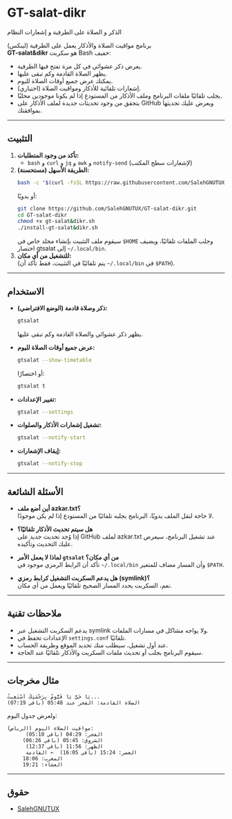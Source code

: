 
# GT-salat-dikr
الذكر و الصلاة على الطرفية و إشعارات النظام

برنامج مواقيت الصلاة والأذكار يعمل على الطرفية (لينكس)  
**GT-salat&dikr** هو سكربت Bash خفيف:
- يعرض ذكر عشوائي في كل مرة تفتح فيها الطرفية.
- يظهر الصلاة القادمة وكم تبقى عليها.
- يمكنك عرض جميع أوقات الصلاة لليوم.
- إشعارات تلقائية للأذكار ومواقيت الصلاة (اختياري).
- يجلب تلقائيًا ملفات البرنامج وملف الأذكار من المستودع إذا لم يكونا موجودين محليًا.
- يتحقق من وجود تحديثات جديدة لملف الأذكار على GitHub ويعرض عليك تحديثها بموافقتك.

---

## التثبيت

1. **تأكد من وجود المتطلبات:**
   - `bash` و `curl` و `jq` و `awk` و `notify-send` (لإشعارات سطح المكتب)
2. **الطريقة الأسهل (مستحسنة):**
   ```sh
   bash -c "$(curl -fsSL https://raw.githubusercontent.com/SalehGNUTUX/GT-salat-dikr/main/install-gt-salat&dikr.sh)"
   ```
   أو يدويًا:
   ```sh
   git clone https://github.com/SalehGNUTUX/GT-salat-dikr.git
   cd GT-salat-dikr
   chmod +x gt-salat&dikr.sh
   ./install-gt-salat&dikr.sh
   ```
   سيقوم ملف التثبيت بإنشاء مجلد خاص في `$HOME` وجلب الملفات تلقائيًا، ويضيف اختصار gtsalat إلى `~/.local/bin`.
3. **للتشغيل من أي مكان:**  
   (يتم تلقائيًا في التثبيت، فقط تأكد أن `~/.local/bin` في `$PATH`).

---

## الاستخدام

- **ذكر وصلاة قادمة (الوضع الافتراضي):**
  ```sh
  gtsalat
  ```
  يظهر ذكر عشوائي والصلاة القادمة وكم تبقى عليها.

- **عرض جميع أوقات الصلاة لليوم:**
  ```sh
  gtsalat --show-timetable
  ```
  أو اختصارًا:
  ```sh
  gtsalat t
  ```

- **تغيير الإعدادات:**
  ```sh
  gtsalat --settings
  ```

- **تشغيل إشعارات الأذكار والصلوات:**
  ```sh
  gtsalat --notify-start
  ```

- **إيقاف الإشعارات:**
  ```sh
  gtsalat --notify-stop
  ```

---

## الأسئلة الشائعة

- **أين أضع ملف azkar.txt؟**  
  لا حاجة لنقل الملف يدويًا، البرنامج يجلبه تلقائيًا من المستودع إذا لم يكن موجودًا.

- **هل سيتم تحديث الأذكار تلقائيًا؟**  
  إذا وُجد تحديث جديد على GitHub لملف azkar.txt عند تشغيل البرنامج، سيعرض عليك التحديث وتأكيده.

- **لماذا لا يعمل الأمر `gtsalat` من أي مكان؟**  
  تأكد أن الرابط الرمزي موجود في `~/.local/bin` وأن المسار مضاف للمتغير `$PATH`.

- **هل يدعم السكربت التشغيل كرابط رمزي (symlink)؟**  
  نعم، السكربت يحدد المسار الصحيح تلقائيًا ويعمل من أي مكان.

---

## ملاحظات تقنية

- يدعم السكربت التشغيل عبر symlink ولا يواجه مشاكل في مسارات الملفات.
- الإعدادات تحفظ في `settings.conf` تلقائيًا.
- عند أول تشغيل، سيطلب منك تحديد الموقع وطريقة الحساب.
- سيقوم البرنامج بجلب أو تحديث ملفات السكربت والأذكار تلقائيًا عند الحاجة.

---

## مثال مخرجات

```
يَا حَيُّ يَا قَيُّومُ بِرَحْمَتِكَ أَسْتَغِيثُ...
الصلاة القادمة: الفجر عند 05:48 (باقي 07:19)
```

ولعرض جدول اليوم:
```
مواقيت الصلاة اليوم (الرياض):
      الفجر: 04:29 (باقي 05:10)
     الشروق: 05:45 (باقي 06:26)
      الظهر: 11:56 (باقي 12:37)
      العصر: 15:24 (باقي 16:05)  ← القادمة
     المغرب: 18:06
     العشاء: 19:21
```

---

## حقوق

- [SalehGNUTUX](https://github.com/SalehGNUTUX)
```
